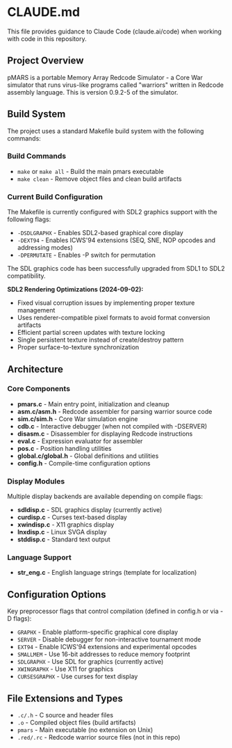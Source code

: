 # CLAUDE.md

This file provides guidance to Claude Code (claude.ai/code) when working with code in this repository.

## Project Overview

pMARS is a portable Memory Array Redcode Simulator - a Core War simulator that runs virus-like programs called "warriors" written in Redcode assembly language. This is version 0.9.2-5 of the simulator.

## Build System

The project uses a standard Makefile build system with the following commands:

### Build Commands
- `make` or `make all` - Build the main pmars executable
- `make clean` - Remove object files and clean build artifacts

### Current Build Configuration
The Makefile is currently configured with SDL2 graphics support with the following flags:
- `-DSDLGRAPHX` - Enables SDL2-based graphical core display
- `-DEXT94` - Enables ICWS'94 extensions (SEQ, SNE, NOP opcodes and addressing modes)
- `-DPERMUTATE` - Enables -P switch for permutation

The SDL graphics code has been successfully upgraded from SDL1 to SDL2 compatibility.

**SDL2 Rendering Optimizations (2024-09-02):**
- Fixed visual corruption issues by implementing proper texture management
- Uses renderer-compatible pixel formats to avoid format conversion artifacts
- Efficient partial screen updates with texture locking
- Single persistent texture instead of create/destroy pattern
- Proper surface-to-texture synchronization

## Architecture

### Core Components
- **pmars.c** - Main entry point, initialization and cleanup
- **asm.c/asm.h** - Redcode assembler for parsing warrior source code
- **sim.c/sim.h** - Core War simulation engine
- **cdb.c** - Interactive debugger (when not compiled with -DSERVER)
- **disasm.c** - Disassembler for displaying Redcode instructions
- **eval.c** - Expression evaluator for assembler
- **pos.c** - Position handling utilities
- **global.c/global.h** - Global definitions and utilities
- **config.h** - Compile-time configuration options

### Display Modules
Multiple display backends are available depending on compile flags:
- **sdldisp.c** - SDL graphics display (currently active)
- **curdisp.c** - Curses text-based display
- **xwindisp.c** - X11 graphics display
- **lnxdisp.c** - Linux SVGA display
- **stddisp.c** - Standard text output

### Language Support
- **str_eng.c** - English language strings (template for localization)

## Configuration Options

Key preprocessor flags that control compilation (defined in config.h or via -D flags):

- `GRAPHX` - Enable platform-specific graphical core display
- `SERVER` - Disable debugger for non-interactive tournament mode
- `EXT94` - Enable ICWS'94 extensions and experimental opcodes
- `SMALLMEM` - Use 16-bit addresses to reduce memory footprint
- `SDLGRAPHX` - Use SDL for graphics (currently active)
- `XWINGRAPHX` - Use X11 for graphics
- `CURSESGRAPHX` - Use curses for text display

## File Extensions and Types

- `.c/.h` - C source and header files
- `.o` - Compiled object files (build artifacts)
- `pmars` - Main executable (no extension on Unix)
- `.red/.rc` - Redcode warrior source files (not in this repo)